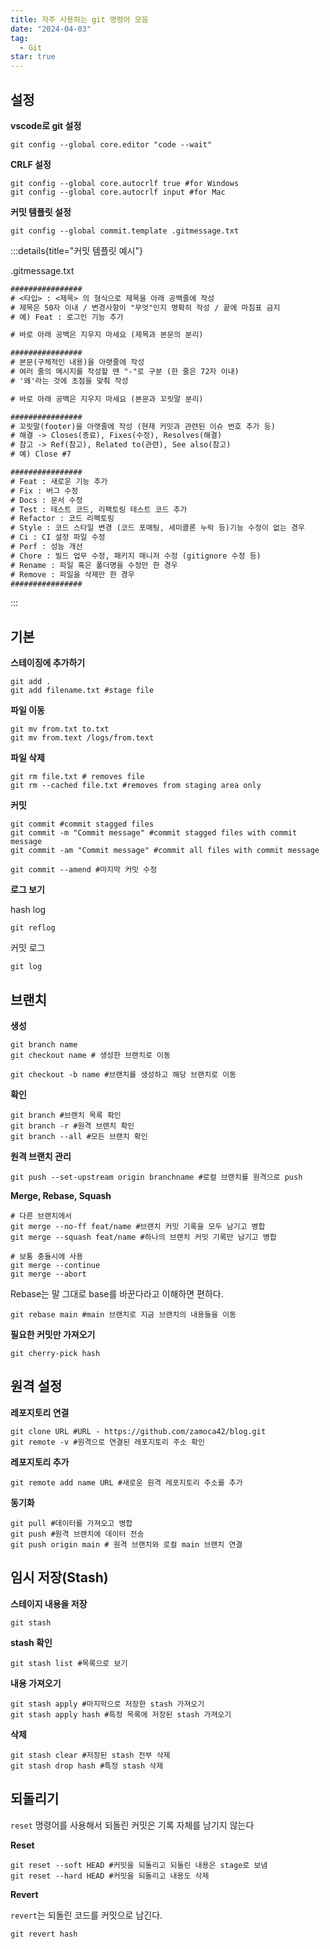 ```yaml
---
title: 자주 사용하는 git 명령어 모음
date: "2024-04-03"
tag:
  - Git
star: true
---
```


## 설정

**vscode로 git 설정**

```shell
git config --global core.editor "code --wait"
```

<!--end-->

**CRLF 설정**

```shell
git config --global core.autocrlf true #for Windows
git config --global core.autocrlf input #for Mac
```

**커밋 템플릿 설정**

```shell
git config --global commit.template .gitmessage.txt
```

:::details{title="커밋 템플릿 예시"}

.gitmessage.txt

```txt
################
# <타입> : <제목> 의 형식으로 제목을 아래 공백줄에 작성
# 제목은 50자 이내 / 변경사항이 "무엇"인지 명확히 작성 / 끝에 마침표 금지
# 예) Feat : 로그인 기능 추가

# 바로 아래 공백은 지우지 마세요 (제목과 본문의 분리)

################
# 본문(구체적인 내용)을 아랫줄에 작성
# 여러 줄의 메시지를 작성할 땐 "-"로 구분 (한 줄은 72자 이내)
# '왜'라는 것에 초점을 맞춰 작성

# 바로 아래 공백은 지우지 마세요 (본문과 꼬릿말 분리)

################
# 꼬릿말(footer)을 아랫줄에 작성 (현재 커밋과 관련된 이슈 번호 추가 등)
# 해결 -> Closes(종료), Fixes(수정), Resolves(해결)
# 참고 -> Ref(참고), Related to(관련), See also(참고)
# 예) Close #7

################
# Feat : 새로운 기능 추가
# Fix : 버그 수정
# Docs : 문서 수정
# Test : 테스트 코드, 리팩토링 테스트 코드 추가
# Refactor : 코드 리팩토링
# Style : 코드 스타일 변경 (코드 포매팅, 세미콜론 누락 등)기능 수정이 없는 경우
# Ci : CI 설정 파일 수정
# Perf : 성능 개선
# Chore : 빌드 업무 수정, 패키지 매니저 수정 (gitignore 수정 등)
# Rename : 파일 혹은 폴더명을 수정만 한 경우
# Remove : 파일을 삭제만 한 경우
################
```

:::

## 기본

**스테이징에 추가하기**

```shell
git add .
git add filename.txt #stage file
```

**파일 이동**

```shell
git mv from.txt to.txt
git mv from.text /logs/from.text
```

**파일 삭제**

```shell
git rm file.txt # removes file
git rm --cached file.txt #removes from staging area only
```

**커밋**

```shell
git commit #commit stagged files
git commit -m "Commit message" #commit stagged files with commit message
git commit -am "Commit message" #commit all files with commit message
```

```shell
git commit --amend #마지막 커밋 수정
```

**로그 보기**

hash log

```shell
git reflog
```

커밋 로그

```shell
git log
```

## 브랜치

**생성**

```shell
git branch name
git checkout name # 생성한 브랜치로 이동

git checkout -b name #브랜치를 생성하고 해당 브랜치로 이동
```

**확인**

```shell
git branch #브랜치 목록 확인
git branch -r #원격 브랜치 확인
git branch --all #모든 브랜치 확인
```

**원격 브랜치 관리**

```shell
git push --set-upstream origin branchname #로컬 브랜치를 원격으로 push
```

**Merge, Rebase, Squash**

```shell
# 다른 브랜치에서
git merge --no-ff feat/name #브랜치 커밋 기록을 모두 남기고 병합
git merge --squash feat/name #하나의 브랜치 커밋 기록만 남기고 병합

# 보통 충돌시에 사용
git merge --continue
git merge --abort
```

Rebase는 말 그대로 base를 바꾼다라고 이해하면 편하다.

```shell
git rebase main #main 브랜치로 지금 브랜치의 내용들을 이동
```

**필요한 커밋만 가져오기**

```shell
git cherry-pick hash
```

## 원격 설정

**레포지토리 연결**

```shell
git clone URL #URL - https://github.com/zamoca42/blog.git
git remote -v #원격으로 연결된 레포지토리 주소 확인
```

**레포지토리 추가**

```shell
git remote add name URL #새로운 원격 레포지토리 주소를 추가
```

**동기화**

```shell
git pull #데이터를 가져오고 병합
git push #원격 브랜치에 데이터 전송
git push origin main # 원격 브랜치와 로컬 main 브랜치 연결
```

## 임시 저장(Stash)

**스테이지 내용을 저장**

```shell
git stash
```

**stash 확인**

```shell
git stash list #목록으로 보기
```

**내용 가져오기**

```shell
git stash apply #마지막으로 저장한 stash 가져오기
git stash apply hash #특정 목록에 저장된 stash 가져오기
```

**삭제**

```shell
git stash clear #저장된 stash 전부 삭제
git stash drop hash #특정 stash 삭제
```

## 되돌리기

`reset` 명령어를 사용해서 되돌린 커밋은 기록 자체를 남기지 않는다

**Reset**

```shell
git reset --soft HEAD #커밋을 되돌리고 되돌린 내용은 stage로 보냄
git reset --hard HEAD #커밋을 되돌리고 내용도 삭제
```

**Revert**

`revert`는 되돌린 코드를 커밋으로 남긴다.

```shell
git revert hash
```
